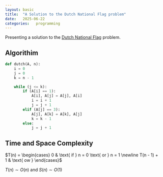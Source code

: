 ```yaml
---
layout: basic
title:  "A Solution to the Dutch National Flag problem"
date:   2025-06-22
categories:   programming
---
```

Presenting a solution to the [Dutch National Flag](https://en.wikipedia.org/wiki/Dutch_national_flag_problem) problem.

## Algorithim

```python
def dutch(A, n): 
    i = 0
    j = 0
    k = n - 1

    while (j <= k):
        if (A[i] == 1):
            A[i], A[j] = A[j], A[i]
            i = i + 1
            j = j + 1
        elif (A[j] == 3):
            A[j], A[k] = A[k], A[j]
            k = k - 1
        else:
            j = j + 1
```

## Time and Space Complexity
$T(n) = \begin{cases}
        0 & \text{ if } n = 0 \text{ or } n = 1 \newline
        T(n - 1) + 1 & \text{ ow }
\end{cases}$

$T(n) \sim O(n)$ and $S(n) \sim O(1)$